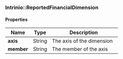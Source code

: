 

[//]: # (CLASS:Intrinio::ReportedFinancialDimension)

[//]: # (KIND:object)

### Intrinio::ReportedFinancialDimension

#### Properties

[//]: # (START_DEFINITION)

Name | Type | Description
------------ | ------------- | -------------
**axis** | String | The axis of the dimension &nbsp;
**member** | String | The member of the axis &nbsp;

[//]: # (END_DEFINITION)



